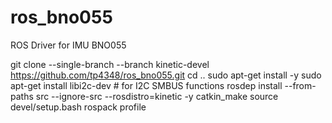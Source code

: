 # ros_bno055
ROS Driver for IMU BNO055

git clone --single-branch --branch kinetic-devel https://github.com/tp4348/ros_bno055.git
cd .. 
sudo apt-get install -y
sudo apt-get install libi2c-dev # for I2C SMBUS functions
rosdep install --from-paths src --ignore-src --rosdistro=kinetic -y
catkin_make
source devel/setup.bash
rospack profile
